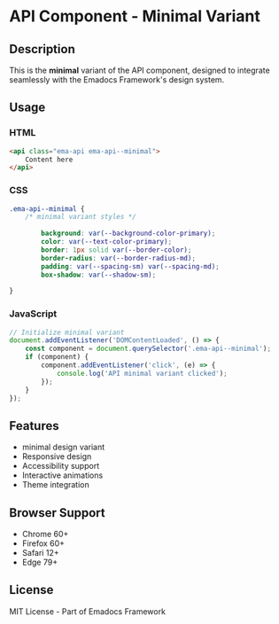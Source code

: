 # API Component - Minimal Variant

## Description
This is the **minimal** variant of the API component, designed to integrate seamlessly with the Emadocs Framework's design system.

## Usage

### HTML
```html
<api class="ema-api ema-api--minimal">
    Content here
</api>
```

### CSS
```css
.ema-api--minimal {
    /* minimal variant styles */
    
        background: var(--background-color-primary);
        color: var(--text-color-primary);
        border: 1px solid var(--border-color);
        border-radius: var(--border-radius-md);
        padding: var(--spacing-sm) var(--spacing-md);
        box-shadow: var(--shadow-sm);
    
}
```

### JavaScript
```javascript
// Initialize minimal variant
document.addEventListener('DOMContentLoaded', () => {
    const component = document.querySelector('.ema-api--minimal');
    if (component) {
        component.addEventListener('click', (e) => {
            console.log('API minimal variant clicked');
        });
    }
});
```

## Features
- minimal design variant
- Responsive design
- Accessibility support
- Interactive animations
- Theme integration

## Browser Support
- Chrome 60+
- Firefox 60+
- Safari 12+
- Edge 79+

## License
MIT License - Part of Emadocs Framework
